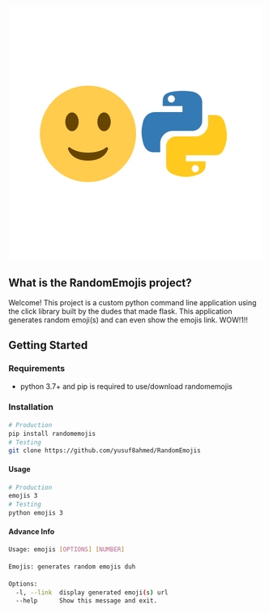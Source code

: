 <p align="center">
  <a>
    <img src="image/EmojisPython.svg">
    <br>
  </a>
</p>

## What is the RandomEmojis project?
Welcome! This project is a custom python command line application using the click library built by the dudes that made flask. This application generates random emoji(s) and can even show the emojis link. WOW!1!!

## Getting Started

  ### Requirements
  - python 3.7+ and pip is required to use/download randomemojis

  ### Installation
  ```bash
  # Production
  pip install randomemojis
  # Testing
  git clone https://github.com/yusuf8ahmed/RandomEmojis
  ```
  #### Usage
  ```bash
  # Production
  emojis 3
  # Testing
  python emojis 3
  ```
  #### Advance Info
  ```bash
  Usage: emojis [OPTIONS] [NUMBER]

  Emojis: generates random emojis duh

  Options:
    -l, --link  display generated emoji(s) url
    --help      Show this message and exit.
  ```
